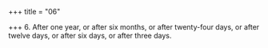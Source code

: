 +++
title = "06"

+++
6. After one year, or after six months, or after twenty-four days, or after twelve days, or after six days, or after three days.

